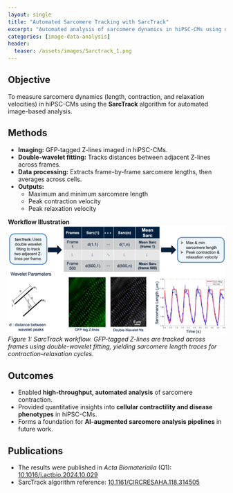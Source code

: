 ```yaml
---
layout: single
title: "Automated Sarcomere Tracking with SarcTrack"
excerpt: "Automated analysis of sarcomere dynamics in hiPSC-CMs using double-wavelet fitting and signal tracking."
categories: [image-data-analysis]
header:
  teaser: /assets/images/Sarctrack_1.png
---
```


## Objective  
To measure sarcomere dynamics (length, contraction, and relaxation velocities) in hiPSC-CMs using the **SarcTrack** algorithm for automated image-based analysis.  

## Methods  
- **Imaging:** GFP-tagged Z-lines imaged in hiPSC-CMs.  
- **Double-wavelet fitting:** Tracks distances between adjacent Z-lines across frames.  
- **Data processing:** Extracts frame-by-frame sarcomere lengths, then averages across cells.  
- **Outputs:**  
  - Maximum and minimum sarcomere length  
  - Peak contraction velocity  
  - Peak relaxation velocity  

**Workflow Illustration**  
<img src="/assets/images/Sarctrack_1.png" alt="SarcTrack workflow for automated sarcomere tracking" width="800"/>  
*Figure 1: SarcTrack workflow. GFP-tagged Z-lines are tracked across frames using double-wavelet fitting, yielding sarcomere length traces for contraction–relaxation cycles.*  

## Outcomes  
- Enabled **high-throughput, automated analysis** of sarcomere contraction.  
- Provided quantitative insights into **cellular contractility and disease phenotypes** in hiPSC-CMs.  
- Forms a foundation for **AI-augmented sarcomere analysis pipelines** in future work.  

## Publications  
- The results were published in *Acta Biomaterialia* (Q1): [10.1016/j.actbio.2024.10.029](https://doi.org/10.1016/j.actbio.2024.10.029)  
- SarcTrack algorithm reference: [10.1161/CIRCRESAHA.118.314505](https://doi.org/10.1161/CIRCRESAHA.118.314505)  

